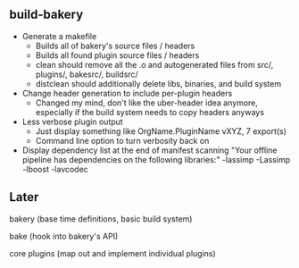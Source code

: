 
## build-bakery

* Generate a makefile
    * Builds all of bakery's source files / headers
    * Builds all found plugin source files / headers
    * clean should remove all the .o and autogenerated files from src/,
      plugins/, bakesrc/, buildsrc/
    * distclean should additionally delete libs, binaries, and build system
* Change header generation to include per-plugin headers
    * Changed my mind, don't like the uber-header idea anymore,
      especially if the build system needs to copy headers anyways
* Less verbose plugin output
    * Just display something like
        OrgName.PluginName vXYZ, 7 export(s)
    * Command line option to turn verbosity back on
* Display dependency list at the end of manifest scanning
    "Your offline pipeline has dependencies on the following libraries:"
        -lassimp -Lassimp -lboost
        -lavcodec

## Later

bakery (base time definitions, basic build system)

bake (hook into bakery's API)

core plugins (map out and implement individual plugins)

